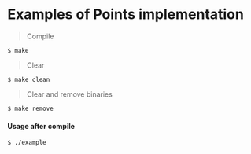 # Examples of Points implementation

> Compile

```shell
$ make
```

> Clear

```shell
$ make clean
```

> Clear and remove binaries

```shell
$ make remove
```

#### Usage after compile

```shell
$ ./example
```

